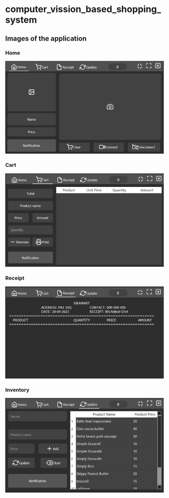 # computer_vission_based_shopping_system

## Images of the application

### Home
![Home](https://github.com/redolf250/computer_vission_based_shopping_system/blob/main/images/home.png)

### Cart
![Cart](https://github.com/redolf250/computer_vission_based_shopping_system/blob/main/images/cart.png)

### Receipt
![Receipt](https://github.com/redolf250/computer_vission_based_shopping_system/blob/main/images/receipt.png)

### Inventory
![Inventory](https://github.com/redolf250/computer_vission_based_shopping_system/blob/main/images/inventory.png)
